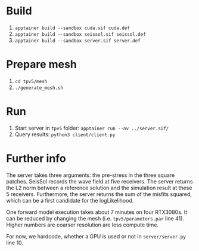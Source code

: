 # Build
1. `apptainer build --sandbox cuda.sif cuda.def`
2. `apptainer build --sandbox seissol.sif seissol.def`
3. `apptainer build --sandbox server.sif server.def`

# Prepare mesh
1. `cd tpv5/mesh`
2. `./generate_mesh.sh`

# Run
1. Start server in `tpv5` folder: `apptainer run --nv ../server.sif/`
2. Query results: `python3 client/client.py`

# Further info
The server takes three arguments: the pre-stress in the three square patches.
SeisSol records the wave field at five receivers.
The server returns the L2 norm between a reference solution and the simulation 
result at these 5 receivers.
Furthermore, the server returns the sum of the misfits squared, which can be a 
first candidate for the logLikelihood.

One forward model execution takes about 7 minutes on four RTX3080s. It can be 
reduced by changing the mesh (i.e. `tpv5/parameters.par` line 41). Higher numbers
are coarser resolution are less compute time.

For now, we hardcode, whether a GPU is used or not in `server/server.py` line 10.
